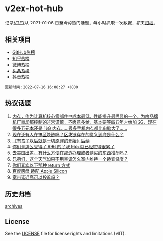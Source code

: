 # v2ex-hot-hub

 记录[V2EX](https://www.v2ex.com/)从 2021-01-06 日至今的热门话题。每小时抓取一次数据，按天[归档](archives)。
 
 ## 相关项目

- [GitHub热榜](https://github.com/snaildev/github-hot-hub)
- [知乎热榜](https://github.com/snaildev/zhihu-hot-hub)
- [微博热榜](https://github.com/snaildev/weibo-hot-hub)
- [头条热榜](https://github.com/snaildev/toutiao-hot-hub)
- [抖音热榜](https://github.com/snaildev/douyin-hot-hub)


 `更新时间：2022-07-16 16:08:27 +0800`

## 热议话题

1. [内存，作为计算机核心零部件中成本最低，性能提升最明显的一个，为啥品牌机厂商却都控制的非常谨慎，不愿意多给，基本要等四五年才给加 2G，现在很多万元本还是 16G 内存……很多手机内存都比电脑大了……](https://www.v2ex.com/t/866572)
1. [现在还有人在搞区块链吗？区块链存在的意义到底是什么？](https://www.v2ex.com/t/866604)
1. [《有孩子以后就是一切原罪的开始》后续](https://www.v2ex.com/t/866562)
1. [你们是怎么受得了 996 的？我 955 就已经觉得很累了](https://www.v2ex.com/t/866525)
1. [去美国出差，有什么方便在那边办理或者购买的东西推荐吗？](https://www.v2ex.com/t/866480)
1. [兄弟们，这个天气如果不用空调怎么室内维持一个适宜温度？](https://www.v2ex.com/t/866505)
1. [你们喜欢以下那种 return 方式](https://www.v2ex.com/t/866495)
1. [百度网盘 适配 Apple Silicon](https://www.v2ex.com/t/866574)
1. [宽带延迟高可以投诉吗？](https://www.v2ex.com/t/866503)

## 历史归档

[archives](archives)

## License

See the [LICENSE](LICENSE) file for license rights and limitations (MIT).
